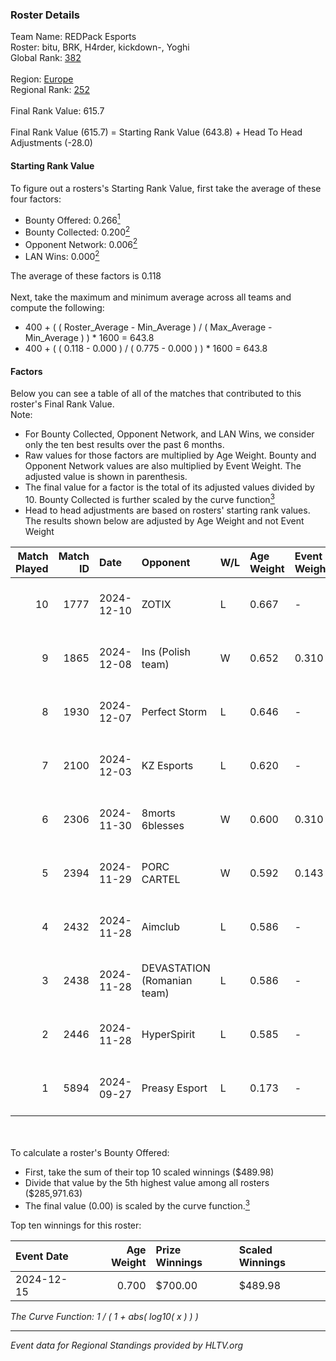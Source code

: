 ### Roster Details<br />
Team Name: REDPack Esports<br />
Roster: bitu, BRK, H4rder, kickdown-, Yoghi<br />
Global Rank: [382](../../standings_global_2025_02_28.md)<br />
<br />
Region: [Europe]( ../../standings_europe_2025_02_28.md)<br />
Regional Rank: [252]( ../../standings_europe_2025_02_28.md)<br />
<br />
Final Rank Value:  615.7<br />
<br />
Final Rank Value (615.7) = Starting Rank Value (643.8) + Head To Head Adjustments (-28.0)<br />

#### Starting Rank Value<br />
To figure out a rosters's Starting Rank Value, first take the average of these four factors:<br />
- Bounty Offered: 0.266[<sup>1</sup>](#table2)
- Bounty Collected: 0.200[<sup>2</sup>](#table1)
- Opponent Network: 0.006[<sup>2</sup>](#table1)
- LAN Wins: 0.000[<sup>2</sup>](#table1)

The average of these factors is 0.118<br />
<br />
Next, take the maximum and minimum average across all teams and compute the following:<br />
- 400 + ( ( Roster_Average - Min_Average ) / ( Max_Average - Min_Average ) ) * 1600 = 643.8
- 400 + ( ( 0.118 - 0.000 ) / ( 0.775 - 0.000 ) ) * 1600 = 643.8


#### Factors<br />
Below you can see a table of all of the matches that contributed to this roster's Final Rank Value.<br />
Note:<br />

- For Bounty Collected, Opponent Network, and LAN Wins, we consider only the ten best results over the past 6 months.
- Raw values for those factors are multiplied by Age Weight. Bounty and Opponent Network values are also multiplied by Event Weight. The adjusted value is shown in parenthesis.
- The final value for a factor is the total of its adjusted values divided by 10. Bounty Collected is further scaled by the curve function[<sup>3</sup>](#curveFunction)
- Head to head adjustments are based on rosters' starting rank values. The results shown below are adjusted by Age Weight and not Event Weight
<span id="table1"></span><br />


| Match Played | Match ID | Date       | Opponent                    | W/L | Age Weight | Event Weight | Bounty Collected | Opponent Network | LAN Wins  | H2H Adj. | Roster                              |
| -: | -: | :- | :- | :- | :- | :- | :- | :- | :- | -: | :- |
|           10 |     1777 | 2024-12-10 | ZOTIX                       | L   | 0.667      | -            | -                | -                | -         |    -9.14 | bitu, BRK, H4rder, kickdown-, Yoghi |
|            9 |     1865 | 2024-12-08 | Ins (Polish team)           | W   | 0.652      | 0.310        | 0.004 (0.001)    | 0.304 (0.061)    | 0 (0.000) |    12.64 | bitu, BRK, H4rder, kickdown-, Yoghi |
|            8 |     1930 | 2024-12-07 | Perfect Storm               | L   | 0.646      | -            | -                | -                | -         |    -8.35 | bitu, BRK, H4rder, kickdown-, Yoghi |
|            7 |     2100 | 2024-12-03 | KZ Esports                  | L   | 0.620      | -            | -                | -                | -         |    -7.44 | bitu, BRK, H4rder, kickdown-, Yoghi |
|            6 |     2306 | 2024-11-30 | 8morts 6blesses             | W   | 0.600      | 0.310        | 0.000 (0.000)    | 0.000 (0.000)    | 0 (0.000) |     4.15 | bitu, BRK, H4rder, kickdown-, Yoghi |
|            5 |     2394 | 2024-11-29 | PORC CARTEL                 | W   | 0.592      | 0.143        | 0.001 (0.000)    | 0.032 (0.003)    | 0 (0.000) |     8.65 | bitu, BRK, H4rder, kickdown-, Yoghi |
|            4 |     2432 | 2024-11-28 | Aimclub                     | L   | 0.586      | -            | -                | -                | -         |    -5.71 | bitu, BRK, H4rder, kickdown-, Yoghi |
|            3 |     2438 | 2024-11-28 | DEVASTATION (Romanian team) | L   | 0.586      | -            | -                | -                | -         |    -8.71 | bitu, BRK, H4rder, kickdown-, Yoghi |
|            2 |     2446 | 2024-11-28 | HyperSpirit                 | L   | 0.585      | -            | -                | -                | -         |   -12.70 | bitu, BRK, H4rder, kickdown-, Yoghi |
|            1 |     5894 | 2024-09-27 | Preasy Esport               | L   | 0.173      | -            | -                | -                | -         |    -1.44 | bitu, BRK, H4rder, SAVAGE, Yoghi    |

<br />
<span id="table2"></span><br />
To calculate a roster's Bounty Offered:<br />

- First, take the sum of their top 10 scaled winnings ($489.98)
- Divide that value by the 5th highest value among all rosters ($285,971.63)
- The final value (0.00) is scaled by the curve function.[<sup>3</sup>](#curveFunction)

Top ten winnings for this roster:<br />

| Event Date | Age Weight | Prize Winnings | Scaled Winnings |
| :- | -: | :- | :- |
| 2024-12-15 |      0.700 | $700.00        | $489.98         |


<span id="curveFunction"></span>_The Curve Function: 1 / ( 1 + abs( log10( x ) ) )_<br />

---
_Event data for Regional Standings provided by HLTV.org_<br />
